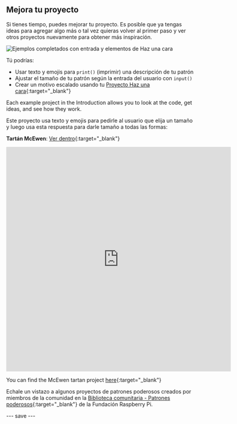 ## Mejora tu proyecto

Si tienes tiempo, puedes mejorar tu proyecto. Es posible que ya tengas ideas para agregar algo más o tal vez quieras volver al primer paso y ver otros proyectos nuevamente para obtener más inspiración.

![Ejemplos completados con entrada y elementos de Haz una cara](images/upgrade.gif)

Tú podrías:
- Usar texto y emojis para `print()` (imprimir) una descripción de tu patrón
- Ajustar el tamaño de tu patrón según la entrada del usuario con `input()`
- Crear un motivo escalado usando tu [Proyecto Haz una cara](https://projects.raspberrypi.org/en/projects/make-a-face){:target="_blank"}

Each example project in the Introduction allows you to look at the code, get ideas, and see how they work.

Este proyecto usa texto y emojis para pedirle al usuario que elija un tamaño y luego usa esta respuesta para darle tamaño a todas las formas:

**Tartán McEwen**: [Ver dentro](https://trinket.io/python/ef7ca75888){:target="_blank"}
<iframe src="https://editor.raspberrypi.org/en/embed/viewer/mcewen-tartan-example" width="600" height="600" frameborder="0" marginwidth="0" marginheight="0" allowfullscreen>
</iframe>

You can find the McEwen tartan project [here](https://editor.raspberrypi.org/en/projects/mcewen-tartan-example){:target="_blank"}

Echale un vistazo a algunos proyectos de patrones poderosos creados por miembros de la comunidad en la [ Biblioteca comunitaria - Patrones poderosos](https://wke.lt/w/s/yyNPQT){:target="_blank"} de la Fundación Raspberry Pi.

--- save ---


